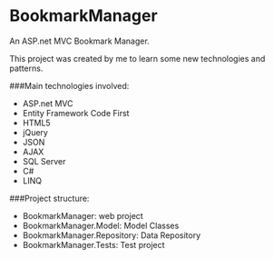 BookmarkManager
===============

An ASP.net MVC Bookmark Manager.

This project was created by me to learn some new technologies and patterns.

###Main technologies involved:

- ASP.net MVC
- Entity Framework Code First
- HTML5
- jQuery
- JSON
- AJAX
- SQL Server
- C#
- LINQ

###Project structure:

- BookmarkManager: web project
- BookmarkManager.Model: Model Classes
- BookmarkManager.Repository: Data Repository
- BookmarkManager.Tests: Test project
